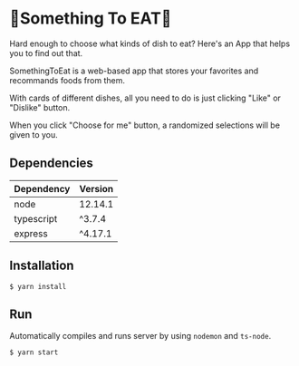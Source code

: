 # 🍴Something To EAT🍚

Hard enough to choose what kinds of dish to eat?
Here's an App that helps you to find out that.

SomethingToEat is a web-based app that stores your favorites and recommands foods from them.

With cards of different dishes, all you need to do is just clicking "Like" or "Dislike" button.

When you click "Choose for me" button, a randomized selections will be given to you.

## Dependencies

| Dependency | Version |
| ---------- | ------- |
| node       | 12.14.1 |
| typescript | ^3.7.4  |
| express    | ^4.17.1 |

## Installation

```shell
$ yarn install
```

## Run

Automatically compiles and runs server by using `nodemon` and `ts-node`.

```shell
$ yarn start
```
